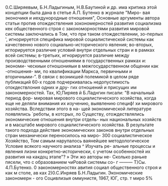 0.С.Ширяевым, Б.Н.Ладыгиным, Н.В.Баутиной и др. има критика
этой концепции была дана в стетье А.П. Бутенко в журнале "Миро-
вая эконочикя и иехдунородные отношения", Основные аргументы
автора статьи против отождествления зокономерностей развития
социализма кек общественного строя с закономорностями развития
мировой системы заключались в Том, что при таком отождествлении,
зо-перлых ', игнорируется специфика мировой социалистической
системы как качественно нового социально-исторического явления;
во-вторых, иглорируется различие условий внутри отдельных стран
и в рамках всей системы; в-третьих, игнорируется различие между
производственными отношениями в государственных рамках и: экономи-
ческиыи отношонияыи в межгосударственном общении как -отношения-
ми, по квалификации Маркса, первичными и вторичными-”.
В связи с возникшей полемикой в целом ряде публикаций 60-х
годов подчеркивалась недопустимость отокдествлония одних и дру-
гих отношений и присущих им закономерностей.
Тах, Ю,Пиряев й Б.Ладнгин писали: "В начальный период фор-
мировая мирового социалистического хозяйства, когда еще не
деляли внимания их изучению,
выявлению специф! хи мирового хозяйства. Вследствии этого в на-
щей экономической литературе появлялись `реботы, в котсрых, ло
Существу, отождествлялись экономические отношения внутри отдель-
ных национальных хозяйств и в масштабе мирового социалистического
хозяйства. В результате такого подхода действие экономических
законов внутри отдельных стран механически переносилось на миро-
300 социалистическое Хозяйство, Том самым нарупалось ваянейшее
методологическое Условие всякого научного анализа ^ Изучать ре-
альные процессы и явления лизни конкретно-исторически, с учетом
особенностей их развития на какдоц этапе"? » Эти жо авторы не-
Сколько раньке пясели, что с образованием чиРовой системы со-
г ———
Т)Сы. 4.П.Бутенко. 0 эакономерностях авития социал
общественного строя и как м столе, ав ках
2)0.С.Инряев Б.Н.Ладыгин. Экономические закономерн -
ого Социвлизыя оммунистя, 1967, ЮГ, стр. т миро
5%
